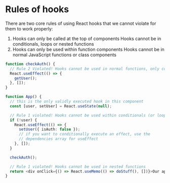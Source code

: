 # Rules of hooks

There are two core rules of using React hooks that we cannot violate for them to work properly:

1. Hooks can only be called at the top of components
   Hooks cannot be in conditionals, loops or nested functions
2. Hooks can only be used within function components
   Hooks cannot be in normal JavaScript functions or class components

```ts
function checkAuth() {
  // Rule 2 Violated! Hooks cannot be used in normal functions, only components
  React.useEffect(() => {
    getUser();
  }, []);
}

function App() {
  // this is the only validly executed hook in this component
  const [user, setUser] = React.useState(null);

  // Rule 1 violated! Hooks cannot be used within conditionals (or loops
  if (!user) {
    React.useEffect(() => {
      setUser({ isAuth: false });
      // if you want to conditionally execute an effect, use the
      // dependencies array for useEffect
    }, []);
  }

  checkAuth();

  // Rule 1 violated! Hooks cannot be used in nested functions
  return <div onClick={() => React.useMemo(() => doStuff(), [])}>Our app</div>;
}
```
